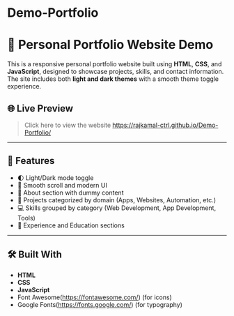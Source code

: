 # Demo-Portfolio

# 💼 Personal Portfolio Website Demo

This is a responsive personal portfolio website built using **HTML**, **CSS**, and **JavaScript**, designed to showcase projects, skills, and contact information. The site includes both **light and dark themes** with a smooth theme toggle experience.

## 🌐 Live Preview

> Click here to view the website 
> https://rajkamal-ctrl.github.io/Demo-Portfolio/

---

## 🧩 Features

- 🌓 Light/Dark mode toggle
- 🎨 Smooth scroll and modern UI
- 🧠 About section with dummy content
- 💼 Projects categorized by domain (Apps, Websites, Automation, etc.)
- 💻 Skills grouped by category (Web Development, App Development, Tools)
- 🏢 Experience and Education sections

---

## 🛠️ Built With

- **HTML**
- **CSS**
- **JavaScript**
- Font Awesome(https://fontawesome.com/) (for icons)
- Google Fonts(https://fonts.google.com/) (for typography)
